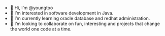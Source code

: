 - 👋 Hi, I’m @youngtoo
- 👀 I’m interested in software development in Java.
- 🌱 I’m currently learning oracle database and redhat administration.
- 💞️ I’m looking to collaborate on fun, interesting and projects that change the world one code at a time.

<!---
youngtoo/youngtoo is a ✨ special ✨ repository because its `README.md` (this file) appears on your GitHub profile.
You can click the Preview link to take a look at your changes.
--->
